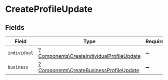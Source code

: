 # CreateProfileUpdate


## Fields

| Field                                                                                                 | Type                                                                                                  | Required                                                                                              | Description                                                                                           |
| ----------------------------------------------------------------------------------------------------- | ----------------------------------------------------------------------------------------------------- | ----------------------------------------------------------------------------------------------------- | ----------------------------------------------------------------------------------------------------- |
| `individual`                                                                                          | [?Components\CreateIndividualProfileUpdate](../../Models/Components/CreateIndividualProfileUpdate.md) | :heavy_minus_sign:                                                                                    | N/A                                                                                                   |
| `business`                                                                                            | [?Components\CreateBusinessProfileUpdate](../../Models/Components/CreateBusinessProfileUpdate.md)     | :heavy_minus_sign:                                                                                    | N/A                                                                                                   |